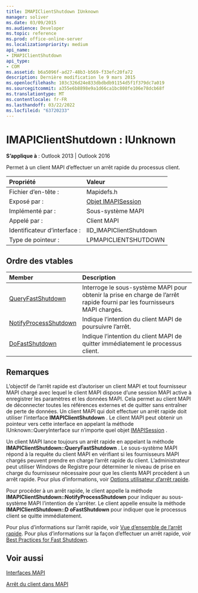 ```yaml
---
title: IMAPIClientShutdown IUnknown
manager: soliver
ms.date: 03/09/2015
ms.audience: Developer
ms.topic: reference
ms.prod: office-online-server
ms.localizationpriority: medium
api_name:
- IMAPIClientShutdown
api_type:
- COM
ms.assetid: b6a5096f-ad27-48b3-b569-f33efc20fa72
description: Dernière modification le 9 mars 2015
ms.openlocfilehash: 103c326d24e833dbdbdb91154d5f1f379dc7a019
ms.sourcegitcommit: a355e6b8898e9a1d66ca1bc808fe106e78dcb68f
ms.translationtype: MT
ms.contentlocale: fr-FR
ms.lasthandoff: 03/22/2022
ms.locfileid: "63720233"
---
```

# <a name="imapiclientshutdown--iunknown"></a>IMAPIClientShutdown : IUnknown

  
  
**S’applique à** : Outlook 2013 | Outlook 2016 
  
Permet à un client MAPI d’effectuer un arrêt rapide du processus client. 
  
|Propriété |Valeur |
|:-----|:-----|
|Fichier d’en-tête :  <br/> |Mapidefs.h  <br/> |
|Exposé par :  <br/> |[Objet IMAPISession](imapisessioniunknown.md)  <br/> |
|Implémenté par :  <br/> |Sous-système MAPI  <br/> |
|Appelé par :  <br/> |Client MAPI  <br/> |
|Identificateur d’interface :  <br/> |IID_IMAPIClientShutdown  <br/> |
|Type de pointeur :  <br/> |LPMAPICLIENTSHUTDOWN  <br/> |
   
## <a name="vtable-order"></a>Ordre des vtables

|Member |Description |
|:-----|:-----|
|[QueryFastShutdown](imapiclientshutdown-queryfastshutdown.md) <br/> |Interroge le sous-système MAPI pour obtenir la prise en charge de l’arrêt rapide fourni par les fournisseurs MAPI chargés. |
|[NotifyProcessShutdown](imapiclientshutdown-notifyprocessshutdown.md) <br/> |Indique l’intention du client MAPI de poursuivre l’arrêt. |
|[DoFastShutdown](imapiclientshutdown-dofastshutdown.md) <br/> |Indique l’intention du client MAPI de quitter immédiatement le processus client. |
   
## <a name="remarks"></a>Remarques

L’objectif de l’arrêt rapide est d’autoriser un client MAPI et tout fournisseur MAPI chargé avec lequel le client MAPI dispose d’une session MAPI active à enregistrer les paramètres et les données MAPI. Cela permet au client MAPI de déconnecter toutes les références externes et de quitter sans entraîner de perte de données. Un client MAPI qui doit effectuer un arrêt rapide doit utiliser l’interface **IMAPIClientShutdown** . Le client MAPI peut obtenir un pointeur vers cette interface en appelant la méthode IUnknown::QueryInterface sur n’importe quel objet [IMAPISession](imapisessioniunknown.md) . 
  
Un client MAPI lance toujours un arrêt rapide en appelant la méthode **IMAPIClientShutdown::QueryFastShutdown** . Le sous-système MAPI répond à la requête du client MAPI en vérifiant si les fournisseurs MAPI chargés peuvent prendre en charge l’arrêt rapide du client. L’administrateur peut utiliser Windows de Registre pour déterminer le niveau de prise en charge du fournisseur nécessaire pour que les clients MAPI procèdent à un arrêt rapide. Pour plus d’informations, voir [Options utilisateur d’arrêt rapide](fast-shutdown-user-options.md).
  
Pour procéder à un arrêt rapide, le client appelle la méthode **IMAPIClientShutdown::NotifyProcessShutdown** pour indiquer au sous-système MAPI l’intention de s’arrêter. Le client appelle ensuite la méthode **IMAPIClientShutdown::D oFastShutdown** pour indiquer que le processus client se quitte immédiatement. 
  
Pour plus d’informations sur l’arrêt rapide, voir [Vue d’ensemble de l’arrêt rapide](fast-shutdown-overview.md). Pour plus d’informations sur la façon d’effectuer un arrêt rapide, voir [Best Practices for Fast Shutdown](best-practices-for-fast-shutdown.md).
  
## <a name="see-also"></a>Voir aussi



[Interfaces MAPI](mapi-interfaces.md)
  
[Arrêt du client dans MAPI](client-shutdown-in-mapi.md)

